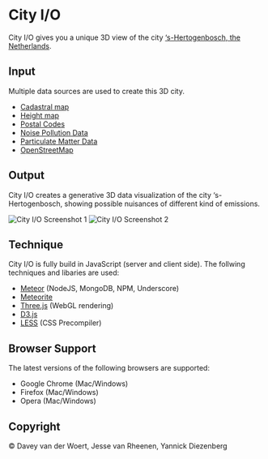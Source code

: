# City I/O
City I/O gives you a unique 3D view of the city [‘s-Hertogenbosch, the Netherlands](http://www.openstreetmap.org/#map=12/51.7012/5.3304). 

## Input
Multiple data sources are used to create this 3D city. 

* [Cadastral map](http://www.kadaster.nl/bag)
* [Height map](http://ahn.geodan.nl/ahn/)
* [Postal Codes](http://www.nlextract.nl)
* [Noise Pollution Data](http://geoproxy.s-hertogenbosch.nl/apps2/geoportal_geluid.html)
* [Particulate Matter Data](http://www.nsl-monitoring.nl/viewer/)
* [OpenStreetMap](http://wiki.openstreetmap.org/wiki/Main_Page)

## Output
City I/O creates a generative 3D data visualization of the city ‘s-Hertogenbosch, showing possible nuisances of different kind of emissions.

![City I/O Screenshot 1](http://s28.postimg.org/qmydkk8m5/gh1.png)
![City I/O Screenshot 2](http://s28.postimg.org/5rc39bcf1/gh2.png)

## Technique
City I/O is fully build in JavaScript (server and client side). The follwing techniques and libaries are used:
* [Meteor](https://www.meteor.com/) (NodeJS, MongoDB, NPM, Underscore)
* [Meteorite](https://github.com/oortcloud/meteorite)
* [Three.js](http://www.threejs.org) (WebGL rendering)
* [D3.js](http://d3js.org/)
* [LESS](http://lesscss.org/) (CSS Precompiler)

## Browser Support
The latest versions of the following browsers are supported:
* Google Chrome (Mac/Windows)
* Firefox (Mac/Windows)
* Opera (Mac/Windows)

## Copyright
© Davey van der Woert, Jesse van Rheenen, Yannick Diezenberg

